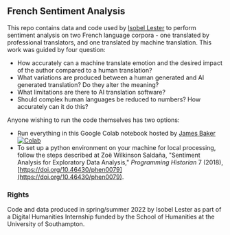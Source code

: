## French Sentiment Analysis

This repo contains data and code used by [Isobel Lester](https://github.com/ic-lester/) to perform sentiment analysis on two French language corpora - one translated by professional translators, and one translated by machine translation. This work was guided by four question:

* How accurately can a machine translate emotion and the desired impact of the author compared to a human translation?
* What variations are produced between a human generated and AI generated translation? Do they alter the meaning?
* What limitations are there to AI translation software?
* Should complex human languages be reduced to numbers? How accurately can it do this?

Anyone wishing to run the code themselves has two options:

* Run everything in this Google Colab notebook hosted by [James Baker](https://github.com/drjwbaker) [![Colab](https://colab.research.google.com/assets/colab-badge.svg)](https://colab.research.google.com/drive/1tVzfWr9M0IVkT4Iw9JLbW0TFbtZB_GjR?usp=sharing)
* To set up a python environment on your machine for local processing, follow the steps described at Zoë Wilkinson Saldaña, "Sentiment Analysis for Exploratory Data Analysis," *Programming Historian* 7 (2018), [https://doi.org/10.46430/phen0079](https://doi.org/10.46430/phen0079).

### Rights

Code and data produced in spring/summer 2022 by Isobel Lester as part of a Digital Humanities Internship funded by the School of Humanities at the University of Southampton.
